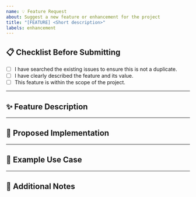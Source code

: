 ```yaml
---
name: 💡 Feature Request
about: Suggest a new feature or enhancement for the project
title: "[FEATURE] <Short description>"
labels: enhancement
---
```


## 📋 Checklist Before Submitting

- [ ] I have searched the existing issues to ensure this is not a duplicate.
- [ ] I have clearly described the feature and its value.
- [ ] This feature is within the scope of the project.

---

## ✨ Feature Description
<!-- Describe the feature and why it would be useful -->

---

## 🔄 Proposed Implementation
<!-- How you think it should be implemented -->

---

## 🧪 Example Use Case
<!-- Example of how this feature could be used -->

---

## 📎 Additional Notes
<!-- Anything else to add -->
